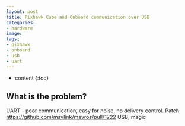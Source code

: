 ```yaml
---
layout: post
title: Pixhawk Cube and Onboard communication over USB
categories:
- hardware
image:
tags:
- pixhawk
- onboard
- usb
- uart
---
```


* content
{:toc}

## What is the problem?

UART - poor communication, easy for noise, no delivery control.
Patch https://github.com/mavlink/mavros/pull/1222
USB, magic
